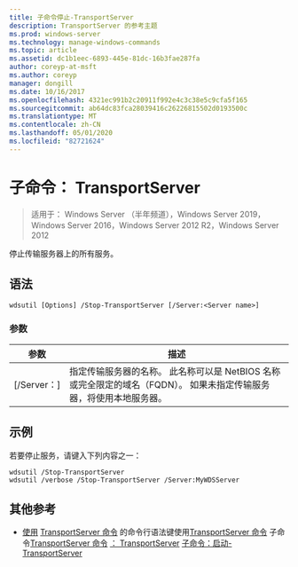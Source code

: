 ```yaml
---
title: 子命令停止-TransportServer
description: TransportServer 的参考主题
ms.prod: windows-server
ms.technology: manage-windows-commands
ms.topic: article
ms.assetid: dc1b1eec-6893-445e-81dc-16b3fae287fa
author: coreyp-at-msft
ms.author: coreyp
manager: dongill
ms.date: 10/16/2017
ms.openlocfilehash: 4321ec991b2c20911f992e4c3c38e5c9cfa5f165
ms.sourcegitcommit: ab64dc83fca28039416c26226815502d0193500c
ms.translationtype: MT
ms.contentlocale: zh-CN
ms.lasthandoff: 05/01/2020
ms.locfileid: "82721624"
---
```

# <a name="subcommand-stop-transportserver"></a>子命令： TransportServer

> 适用于： Windows Server （半年频道），Windows Server 2019，Windows Server 2016，Windows Server 2012 R2，Windows Server 2012

停止传输服务器上的所有服务。
## <a name="syntax"></a>语法
```
wdsutil [Options] /Stop-TransportServer [/Server:<Server name>]
```
### <a name="parameters"></a>参数
|参数|描述|
|-------|--------|
|[/Server：<Server name>]|指定传输服务器的名称。 此名称可以是 NetBIOS 名称或完全限定的域名（FQDN）。 如果未指定传输服务器，将使用本地服务器。|
## <a name="examples"></a><a name="BKMK_examples"></a>示例
若要停止服务，请键入下列内容之一：
```
wdsutil /Stop-TransportServer
wdsutil /verbose /Stop-TransportServer /Server:MyWDSServer
```
## <a name="additional-references"></a>其他参考
- [使用](command-line-syntax-key.md)
[TransportServer 命令](using-the-disable-transportserver-command.md)
的命令行语法键使用[TransportServer 命令](using-the-get-transportserver-command.md)
子命令[TransportServer 命令](using-the-enable-transportserver-command.md)
[： TransportServer](subcommand-set-transportserver.md)
[子命令：启动-TransportServer](subcommand-start-transportserver.md)
